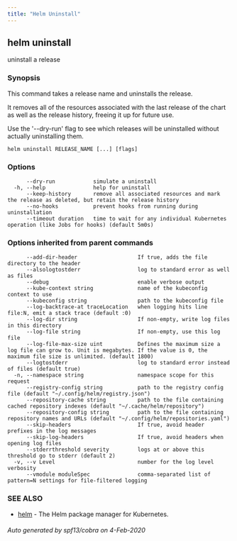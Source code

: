 ```yaml
---
title: "Helm Uninstall"
---
```


## helm uninstall

uninstall a release

### Synopsis


This command takes a release name and uninstalls the release.

It removes all of the resources associated with the last release of the chart
as well as the release history, freeing it up for future use.

Use the '--dry-run' flag to see which releases will be uninstalled without actually
uninstalling them.


```
helm uninstall RELEASE_NAME [...] [flags]
```

### Options

```
      --dry-run            simulate a uninstall
  -h, --help               help for uninstall
      --keep-history       remove all associated resources and mark the release as deleted, but retain the release history
      --no-hooks           prevent hooks from running during uninstallation
      --timeout duration   time to wait for any individual Kubernetes operation (like Jobs for hooks) (default 5m0s)
```

### Options inherited from parent commands

```
      --add-dir-header                   If true, adds the file directory to the header
      --alsologtostderr                  log to standard error as well as files
      --debug                            enable verbose output
      --kube-context string              name of the kubeconfig context to use
      --kubeconfig string                path to the kubeconfig file
      --log-backtrace-at traceLocation   when logging hits line file:N, emit a stack trace (default :0)
      --log-dir string                   If non-empty, write log files in this directory
      --log-file string                  If non-empty, use this log file
      --log-file-max-size uint           Defines the maximum size a log file can grow to. Unit is megabytes. If the value is 0, the maximum file size is unlimited. (default 1800)
      --logtostderr                      log to standard error instead of files (default true)
  -n, --namespace string                 namespace scope for this request
      --registry-config string           path to the registry config file (default "~/.config/helm/registry.json")
      --repository-cache string          path to the file containing cached repository indexes (default "~/.cache/helm/repository")
      --repository-config string         path to the file containing repository names and URLs (default "~/.config/helm/repositories.yaml")
      --skip-headers                     If true, avoid header prefixes in the log messages
      --skip-log-headers                 If true, avoid headers when opening log files
      --stderrthreshold severity         logs at or above this threshold go to stderr (default 2)
  -v, --v Level                          number for the log level verbosity
      --vmodule moduleSpec               comma-separated list of pattern=N settings for file-filtered logging
```

### SEE ALSO

* [helm](../helm)	 - The Helm package manager for Kubernetes.

###### Auto generated by spf13/cobra on 4-Feb-2020
